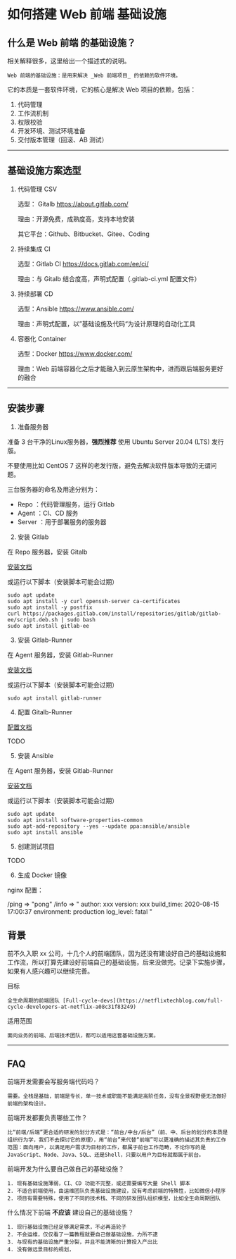 # 如何搭建 Web 前端 基础设施

## 什么是 Web 前端 的基础设施？

相关解释很多，这里给出一个描述式的说明。

    Web 前端的基础设施：是用来解决 _Web 前端项目_ 的依赖的软件环境。

它的本质是一套软件环境，它的核心是解决 Web 项目的依赖，包括：

1. 代码管理
2. 工作流机制
3. 权限校验
4. 开发环境、测试环境准备
5. 交付版本管理（回滚、AB 测试）

---

## 基础设施方案选型

1. 代码管理 CSV

    选型： Gitalb https://about.gitlab.com/

    理由：开源免费，成熟度高，支持本地安装

    其它平台：Github、Bitbucket、Gitee、Coding

2. 持续集成 CI

    选型：Gitlab CI https://docs.gitlab.com/ee/ci/

    理由：与 Gitalb 结合度高，声明式配置（.gitlab-ci.yml 配置文件）

3. 持续部署 CD

    选型：Ansible https://www.ansible.com/

    理由：声明式配置，以”基础设施及代码“为设计原理的自动化工具

4. 容器化 Container

    选型：Docker https://www.docker.com/

    理由：Web 前端容器化之后才能融入到云原生架构中，进而跟后端服务更好的融合

---

## 安装步骤

1. 准备服务器

准备 3 台干净的Linux服务器，**强烈推荐** 使用 Ubuntu Server 20.04 (LTS) 发行版。

不要使用比如 CentOS 7 这样的老发行版，避免去解决软件版本导致的无谓问题。

三台服务器的命名及用途分别为：

* Repo      ：代码管理服务，运行 Gitlab 
* Agent     ：CI、CD 服务
* Server    ：用于部署服务的服务器

2. 安装 Gitlab

在 Repo 服务器，安装 Gitalb

[安装文档](https://about.gitlab.com/install/#ubuntu)

或运行以下脚本（安装脚本可能会过期）

```shell
sudo apt update
sudo apt install -y curl openssh-server ca-certificates
sudo apt install -y postfix
curl https://packages.gitlab.com/install/repositories/gitlab/gitlab-ee/script.deb.sh | sudo bash
sudo apt install gitlab-ee
```

3. 安装 Gitlab-Runner

在 Agent 服务器，安装 Gitlab-Runner

[安装文档](https://docs.gitlab.com/runner/install/linux-manually.html)

或运行以下脚本（安装脚本可能会过期）

```shell
sudo apt install gitlab-runner
```

4. 配置 Gitalb-Runner

[配置文档](https://docs.gitlab.com/runner/register/)

TODO

5. 安装 Ansible

在 Agent 服务器，安装 Gitlab-Runner

[安装文档](https://docs.ansible.com/ansible/latest/installation_guide/intro_installation.html#installing-ansible-on-ubuntu)

或运行以下脚本（安装脚本可能会过期）

```shell
sudo apt update
sudo apt install software-properties-common
sudo apt-add-repository --yes --update ppa:ansible/ansible
sudo apt install ansible
```

5. 创建测试项目

TODO

6. 生成 Docker 镜像


nginx 配置：

/ping => "pong"
/info => "
author: xxx
version: xxx
build_time: 2020-08-15 17:00:37
environment: production
log_level: fatal
"

## 背景

前不久入职 xx 公司，十几个人的前端团队，因为还没有建设好自己的基础设施和工作流，所以打算先建设好前端自己的基础设施，后来没做完。记录下实施步骤，如果有人感兴趣可以继续完善。

目标

    全生命周期的前端团队 [Full-cycle-devs](https://netflixtechblog.com/full-cycle-developers-at-netflix-a08c31f83249)

适用范围

    面向业务的前端、后端技术团队，都可以适用这套基础设施方案。


---

## FAQ

前端开发需要会写服务端代码吗？

    需要。全栈是基础，前端是专长，单一技术或职能不能满足高阶任务，没有全景视野便无法做好前端的架构设计。

前端开发都要负责哪些工作？

    比“前端/后端”更合适的研发的划分方式是：“前台/中台/后台”（前、中、后台的划分的本质是组织行为学，我们不去探讨它的原理），用“前台”来代替“前端”可以更准确的描述其负责的工作范围：面向用户，以满足用户需求为目标的工作，都属于前台工作范畴，不论你写的是JavaScript、Node、Java、SQL、还是Shell，只要以用户为目标就都属于前台。

前端开发为什么要自己做自己的基础设施？

    1. 现有基础设施薄弱，CI、CD 功能不完整，或还需要编写大量 Shell 脚本
    2. 不适合前端使用，由运维团队负责基础设施建设，没有考虑前端的特殊性，比如微信小程序
    2. 项目有需要特殊，使用了不同的技术栈、不同的研发团队组织模型，比如全生命周期团队

什么情况下前端 **不应该** 建设自己的基础设施？

    1. 现行基础设施已经足够满足需求，不必再造轮子
    2. 不会运维，仅仅看了一篇教程就要自己做基础设施，力所不逮
    3. 与现有的基础设施严重分裂，并且不能清晰的计算投入产出比
    4. 没有做远景目标的规划，
